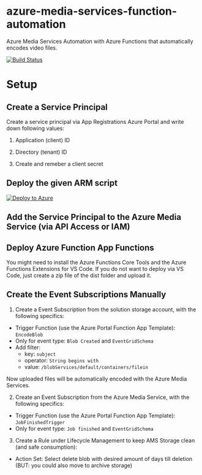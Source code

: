 
# azure-media-services-function-automation
Azure Media Services Automation with Azure Functions that automatically encodes video files.

[![Build Status](https://dev.azure.com/l8518/azure-media-services-function-automation/_apis/build/status/l8518.azure-media-services-function-automation?branchName=master)](https://dev.azure.com/l8518/azure-media-services-function-automation/_build/latest?definitionId=1&branchName=master)

# Setup
## Create a Service Principal
Create a service principal via App Registrations Azure Portal and write down following values:
1. Application (client) ID

2. Directory (tenant) ID

3. Create and remeber a client secret

## Deploy the given ARM script
[![Deploy to Azure](https://azuredeploy.net/deploybutton.png)](https://azuredeploy.net/)

## Add the Service Principal to the Azure Media Service (via API Access or IAM)

## Deploy Azure Function App Functions
You might need to install the Azure Functions Core Tools and the Azure Functions Extensions for VS Code.
If you do not want to deploy via VS Code, just create a zip file of the dist folder and upload it.

## Create the Event Subscriptions Manually

1. Create a Event Subscription from the solution storage account, with the following specifics:
- Trigger Function (use the Azure Portal Function App Template): `EncodeBlob`
- Only for event type: `Blob Created` and `EventGridSchema`
- Add filter:
    - key: `subject`
    - operator: `String begins with`
    - value: `/blobServices/default/containers/filein`

Now uploaded files will be automatically encoded with the Azure Media Services.

2. Create an Event Subscription from the Azure Media Service, with the following specifics:
- Trigger Function (use the Azure Portal Function App Template): `JobFinishedTrigger`
- Only for event type: `Job finished` and `EventGridSchema`

3. Create a Rule under Lifecycle Management to keep AMS Storage clean (and safe consumption):
- Action Set: Select delete blob with desired amount of days till deletion (BUT: you could also move to archive storage)
